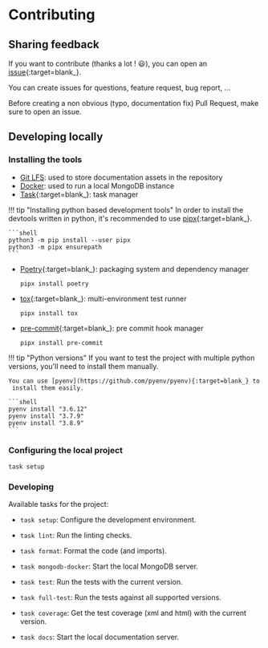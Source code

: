 # Contributing

## Sharing feedback

If you want to contribute (thanks a lot ! :smiley:), you can open an [issue](https://github.com/art049/odmantic/issues/new){:target=blank_}.

You can create issues for questions, feature request, bug report, ...

Before creating a non obvious (typo, documentation fix) Pull Request, make sure to open
an issue.

## Developing locally

### Installing the tools

- [Git LFS](https://git-lfs.github.com/): used to store documentation assets in the repository
- [Docker](https://docs.docker.com/get-docker/): used to run a local MongoDB instance
- [Task](https://taskfile.dev){:target=blank_}: task manager

!!! tip "Installing python based development tools"
    In order to install the devtools written in python, it's recommended to use [pipx](https://pipxproject.github.io/pipx/){:target=blank_}.

    ```shell
    python3 -m pip install --user pipx
    python3 -m pipx ensurepath
    ```

- [Poetry](https://python-poetry.org/){:target=blank_}: packaging system and dependency
  manager
  ```shell
  pipx install poetry
  ```

- [tox](https://tox.readthedocs.io/en/latest/){:target=blank_}: multi-environment test runner
  ```shell
  pipx install tox
  ```

- [pre-commit](https://pre-commit.com/){:target=blank_}: pre commit hook manager
  ```shell
  pipx install pre-commit
  ```

!!! tip "Python versions"
    If you want to test the project with multiple python versions, you'll need to
    install them manually.

    You can use [pyenv](https://github.com/pyenv/pyenv){:target=blank_} to
     install them easily.

    ```shell
    pyenv install "3.6.12"
    pyenv install "3.7.9"
    pyenv install "3.8.9"
    ```

### Configuring the local project
  ```shell
  task setup
  ```

### Developing

Available tasks for the project:

* `task setup`:                Configure the development environment.

* `task lint`:                 Run the linting checks.

* `task format`:               Format the code (and imports).

* `task mongodb-docker`:       Start the local MongoDB server.

* `task test`:                 Run the tests with the current version.

* `task full-test`:            Run the tests against all supported versions.

* `task coverage`:             Get the test coverage (xml and html) with the current version.

* `task docs`:                 Start the local documentation server.
